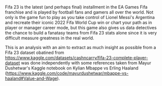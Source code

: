 Fifa 23 is the latest (and perhaps final) installment in the EA Games Fifa franchise and is played by football fans and gamers all over the world. Not only is the game fun to play as you take control of Lionel Messi's Argentina and recreate their iconic 2022 Fifa World Cup win or chart your path as in player or manager career mode, but this game also gives us data detectives the chance to build a fanatasy teams from Fifa 23 stats alone since it is very difficult measure greatness in the real world.

This is an analysis with an aim to extract as much insight as possible from a Fifa 23 dataset obatined from https://www.kaggle.com/datasets/cashncarry/fifa-23-complete-player-dataset was done independently with some references taken from Mayur Dushetwar's Kaggle notebook on Kylian Mbappe vs Erling Haaland (https://www.kaggle.com/code/mayurdushetwar/mbappe-vs-haaland#Value-and-Wage). 
